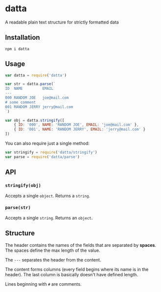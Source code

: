 # datta
A readable plain text structure for strictly formatted data

## Installation
```
npm i datta
```

## Usage
```javascript
var datta = require('datta')

var str = datta.parse(`
ID  NAME         EMAIL
---
000 RANDOM JOE   joe@mail.com
# some comment
001 RANDOM JERRY jerry@mail.com
`)

var obj = datta.stringify([
	{ ID: '000', NAME: 'RANDOM JOE', EMAIL: 'joe@mail.com' },
	{ ID: '001', NAME: 'RANDOM JERRY', EMAIL: 'jerry@mail.com' }
])

```
You can also require just a single method:
```javascript
var stringify = require('datta/stringify')
var parse = require('datta/parse')
```

## API

### ```stringify(obj)```
Accepts a single ```object```. Returns a ```string```.

### ```parse(str)```
Accepts a single ```string```. Returns an ```object```.

## Structure
The header contains the names of the fields that are separated by **spaces**. The spaces define the max length of the value.

The ```---``` separates the header from the content.

The content forms columns (every field begins where its name is in the header). The last column is basically doesn't have defined length.

Lines beginning with ```#``` are comments.
